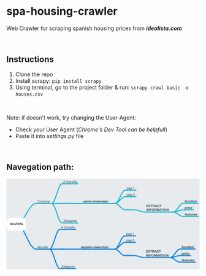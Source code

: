 # spa-housing-crawler

Web Crawler for scraping spanish housing prices from **_idealista.com_**

<br />

## Instructions

1. Clone the repo
1. Install scrapy: `pip install scrapy`
1. Using terminal, go to the project folder & run: `scrapy crawl basic -o houses.csv`

<br />

Note: if doesn't work, try changing the User-Agent:

- Check your User Agent (*Chrome's Dev Tool can be helpfull*)
- Paste it into _settings.py_ file

<br />

## Navegation path:


![](navPath.png)